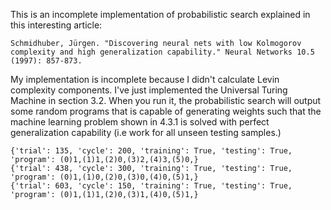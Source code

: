 This is an incomplete implementation of probabilistic search
explained in this interesting article: 

    Schmidhuber, Jürgen. "Discovering neural nets with low Kolmogorov 
    complexity and high generalization capability." Neural Networks 10.5 (1997): 857-873.

My implementation is incomplete because I didn't calculate Levin complexity components.
I've just implemented the Universal Turing Machine in section 3.2.
When you run it, the probabilistic search will output some random programs that is capable 
of generating weights such that the machine learning problem shown in 4.3.1 is solved 
with perfect generalization capability (i.e work for all unseen testing 
samples.)

    {'trial': 135, 'cycle': 200, 'training': True, 'testing': True, 'program': (0)1,(1)1,(2)0,(3)2,(4)3,(5)0,}
    {'trial': 438, 'cycle': 300, 'training': True, 'testing': True, 'program': (0)1,(1)0,(2)0,(3)0,(4)0,(5)1,}
    {'trial': 603, 'cycle': 150, 'training': True, 'testing': True, 'program': (0)1,(1)1,(2)0,(3)1,(4)0,(5)1,}


